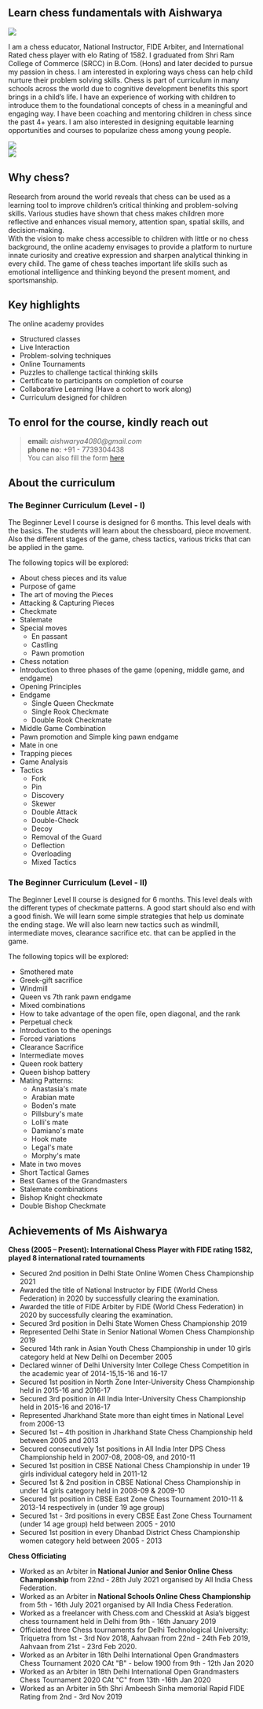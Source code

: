 ## Learn chess fundamentals with Aishwarya

![](./pic-1.jpg)

I am a chess educator, National Instructor, FIDE Arbiter, and International Rated chess player with elo Rating of 1582. I graduated from Shri Ram College of Commerce (SRCC) in B.Com. (Hons) and later decided to pursue my passion in chess. I am interested in exploring ways chess can help child nurture their problem solving skills. Chess is part of curriculum in many schools across the world due to cognitive development benefits this sport brings in a child’s life. I have an experience of working with children to introduce them to the foundational concepts of chess in a meaningful and engaging way. I have been coaching and mentoring children in chess since the past 4+ years. I am also interested in designing equitable learning opportunities and courses to popularize chess among young people. 

![](./chess-pic-1.png)  
![](./chess-pic-2.png)

## Why chess?

Research from around the world reveals that chess can be used as a learning tool to improve children’s critical thinking and problem-solving skills. Various studies have shown that chess makes children more reflective and enhances visual memory, attention span, spatial skills, and  decision-making.  
With the vision to make chess accessible to children with little or no chess background, the online academy envisages to provide a platform to nurture innate curiosity and creative expression and sharpen analytical thinking in every child. The game of chess teaches important life skills such as emotional intelligence and thinking beyond the present moment, and sportsmanship.

## Key highlights

The online academy provides
- Structured classes
- Live Interaction 
- Problem-solving techniques
- Online Tournaments
- Puzzles to challenge tactical thinking skills 
- Certificate to participants on completion of course
- Collaborative Learning (Have a cohort to work along)
- Curriculum designed for children

## To enrol for the course, kindly reach out

> **email:** _aishwarya4080@gmail.com_  
> **phone no:** +91 - 7739304438  
> You can also fill the form [here](https://docs.google.com/forms/d/e/1FAIpQLSel70RD2ATSbWHFtL2qOEg09xEYcKQj_FpQ2b2helC9SGYRaQ/viewform)

## About the curriculum

### The Beginner Curriculum (Level - I)

The Beginner Level I course is designed for 6 months. This level deals with the basics. The students will learn about the chessboard, piece movement. Also the different stages of the game, chess tactics, various tricks that can be applied in the game.

The following topics will be explored:

- About chess pieces and its value
- Purpose of game
- The art of moving the Pieces
- Attacking & Capturing Pieces
- Checkmate
- Stalemate
- Special moves
  * En passant
  * Castling
  * Pawn promotion  
- Chess notation
- Introduction to three phases of the game (opening, middle game, and endgame)
- Opening Principles
- Endgame
  * Single Queen Checkmate
  * Single Rook Checkmate
  * Double Rook Checkmate  
- Middle Game Combination
- Pawn promotion and Simple king pawn endgame
- Mate in one
- Trapping pieces
- Game Analysis
- Tactics
  * Fork
  * Pin
  * Discovery
  * Skewer
  * Double Attack
  * Double-Check
  * Decoy
  * Removal of the Guard
  * Deflection
  * Overloading
  * Mixed Tactics

### The Beginner Curriculum (Level - II)

The Beginner Level II course is designed for 6 months. This level deals with the different types of checkmate patterns. A good start should also end with a good finish. We will learn some simple strategies that help us dominate the ending stage. We will also learn new tactics such as windmill, intermediate moves, clearance sacrifice etc. that can be applied in the game.

The following topics will be explored:

- Smothered mate
- Greek-gift sacrifice
- Windmill
- Queen vs 7th rank pawn endgame
- Mixed combinations
- How to take advantage of the open file, open diagonal, and the rank
- Perpetual check
- Introduction to the openings
- Forced variations
- Clearance Sacrifice
- Intermediate moves
- Queen rook battery
- Queen bishop battery
- Mating Patterns:
  - Anastasia's mate
  - Arabian mate
  - Boden's mate
  - Pillsbury's mate
  - Lolli's mate
  - Damiano's mate
  - Hook mate
  - Legal's mate
  - Morphy's mate  
- Mate in two moves
- Short Tactical Games
- Best Games of the Grandmasters
- Stalemate combinations
- Bishop Knight checkmate
- Double Bishop Checkmate

## Achievements of Ms Aishwarya

**Chess (2005 – Present): International Chess Player with FIDE rating 1582, played 8 international rated tournaments**

- Secured 2nd position in Delhi State Online Women Chess Championship 2021
- Awarded the title of National Instructor by FIDE (World Chess Federation) in 2020 by successfully clearing the examination.
- Awarded the title of FIDE Arbiter by FIDE (World Chess Federation) in 2020 by successfully clearing the examination.
- Secured 3rd position in Delhi State Women Chess Championship 2019
- Represented Delhi State in Senior National Women Chess Championship 2019
- Secured 14th rank in Asian Youth Chess Championship in under 10 girls category held at New Delhi on December 2005
- Declared winner of Delhi University Inter College Chess Competition in the academic year of 2014-15,15-16 and 16-17
- Secured 1st position in North Zone Inter-University Chess Championship held in 2015-16 and 2016-17
- Secured 3rd position in All India Inter-University Chess Championship held in 2015-16 and 2016-17
- Represented Jharkhand State more than eight times in National Level from 2006-13
- Secured 1st – 4th position in Jharkhand State Chess Championship held between 2005 and 2013
- Secured consecutively 1st positions in All India Inter DPS Chess Championship held in 2007-08, 2008-09, and 2010-11
- Secured 1st position in CBSE National Chess Championship in under 19 girls individual category held in 2011-12
- Secured 1st & 2nd position in CBSE National Chess Championship in under 14 girls category held in 2008-09 & 2009-10
- Secured 1st position in CBSE East Zone Chess Tournament 2010-11 & 2013-14 respectively in (under 19 age group)
- Secured 1st - 3rd positions in every CBSE East Zone Chess Tournament (under 14 age group) held between 2005 - 2010
- Secured 1st position in every Dhanbad District Chess Championship women category held between 2005 - 2013

**Chess Officiating**

- Worked as an Arbiter in **National Junior and Senior Online Chess Championship** from 22nd - 28th July 2021 organised by All India Chess Federation.
- Worked as an Arbiter in **National Schools Online Chess Championship** from 5th - 16th July 2021 organised by All India Chess Federation.
- Worked as a freelancer with Chess.com and Chesskid at Asia’s biggest chess tournament held in Delhi from 9th - 16th January 2019
- Officiated three Chess tournaments for Delhi Technological University: Triquetra from 1st - 3rd Nov 2018,  Aahvaan from 22nd - 24th Feb 2019,  Aahvaan from  21st - 23rd Feb 2020.
- Worked as an Arbiter in 18th Delhi International Open Grandmasters Chess Tournament 2020 CAt "B" - below 1900 from 9th - 12th Jan 2020
- Worked as an Arbiter in 18th Delhi International Open Grandmasters Chess Tournament 2020 CAt "C" from 13th -16th Jan 2020
- Worked as an Arbiter in 5th Shri Ambeesh Sinha memorial Rapid FIDE Rating from 2nd - 3rd Nov 2019
